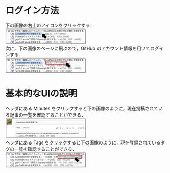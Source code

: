 # ログイン方法 
下の画像の右上のアイコンをクリックする．  
<img src="images/jay1.png" width="50%">  
次に，下の画像のページに飛ぶので，GitHub のアカウント情報を用いてログインする．  
<img src="images/jay2.png" width="50%">  
# 基本的なUIの説明
ヘッダにある Minutes をクリックすると下の画像のように，現在投稿されている記事の一覧を確認することができる．  
<img src="images/jay3.png" width="50%">  
ヘッダにある Tags をクリックすると下の画像のように，現在登録されているタグの一覧を確認することができる．  
<img src="images/jay4.png" width="50%">  
